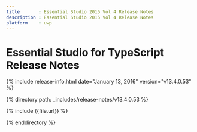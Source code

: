 ```yaml
---
title       : Essential Studio 2015 Vol 4 Release Notes
description : Essential Studio 2015 Vol 4 Release Notes
platform    : uwp
---
```


# Essential Studio for TypeScript Release Notes

{% include release-info.html date="January 13, 2016" version="v13.4.0.53" %} 

{% directory path: _includes/release-notes/v13.4.0.53 %}

{% include {{file.url}} %}

{% enddirectory %}